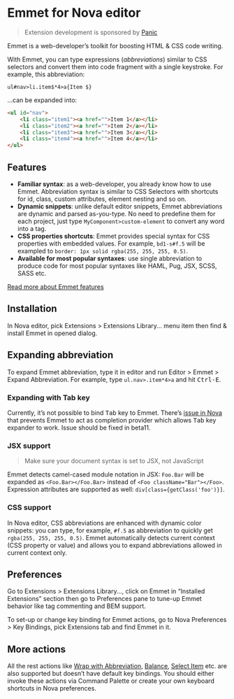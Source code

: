 # Emmet for Nova editor

> Extension development is sponsored by [Panic](https://panic.com)

Emmet is a web-developer’s toolkit for boosting HTML & CSS code writing.

With Emmet, you can type expressions (_abbreviations_) similar to CSS selectors and convert them into code fragment with a single keystroke. For example, this abbreviation:

```
ul#nav>li.item$*4>a{Item $}
```

...can be expanded into:

```html
<ul id="nav">
    <li class="item1"><a href="">Item 1</a></li>
    <li class="item2"><a href="">Item 2</a></li>
    <li class="item3"><a href="">Item 3</a></li>
    <li class="item4"><a href="">Item 4</a></li>
</ul>
```

## Features

* **Familiar syntax**: as a web-developer, you already know how to use Emmet. Abbreviation syntax is similar to CSS Selectors with shortcuts for id, class, custom attributes, element nesting and so on.
* **Dynamic snippets**: unlike default editor snippets, Emmet abbreviations are dynamic and parsed as-you-type. No need to predefine them for each project, just type `MyComponent>custom-element` to convert any word into a tag.
* **CSS properties shortcuts**: Emmet provides special syntax for CSS properties with embedded values. For example, `bd1-s#f.5` will be exampled to `border: 1px solid rgba(255, 255, 255, 0.5)`.
* **Available for most popular syntaxes**: use single abbreviation to produce code for most popular syntaxes like HAML, Pug, JSX, SCSS, SASS etc.

[Read more about Emmet features](https://docs.emmet.io)

## Installation

In Nova editor, pick Extensions > Extensions Library... menu item then find & install Emmet in opened dialog.

## Expanding abbreviation

To expand Emmet abbreviation, type it in editor and run Editor > Emmet > Expand Abbreviation. For example, type `ul.nav>.item*4>a` and hit <kbd>Ctrl-E</kbd>.

### Expanding with Tab key

Currently, it’s not possible to bind <kbd>Tab</kbd> key to Emmet. There’s [issue in Nova](https://dev.panic.com/panic/nova-issues/-/issues/708) that prevents Emmet to act as completion provider which allows <kbd>Tab</kbd> key expander to work. Issue should be fixed in beta11.

### JSX support

> Make sure your document syntax is set to JSX, not JavaScript

Emmet detects camel-cased module notation in JSX: `Foo.Bar` will be expanded as `<Foo.Bar></Foo.Bar>` instead of `<Foo className="Bar"></Foo>`. Expression attributes are supported as well: `div[class={getClass('foo')}]`.

### CSS support

In Nova editor, CSS abbreviations are enhanced with dynamic color snippets: you can type, for example, `#f.5` as abbreviation to quickly get `rgba(255, 255, 255, 0.5)`. Emmet automatically detects current context (CSS property or value) and allows you to expand abbreviations allowed in current context only.

## Preferences

Go to Extensions > Extensions Library..., click on Emmet in “Installed Extensions” section then go to Preferences pane to tune-up Emmet behavior like tag commenting and BEM support.

To set-up or change key binding for Emmet actions, go to Nova Preferences > Key Bindings, pick Extensions tab and find Emmet in it.

## More actions

All the rest actions like [Wrap with Abbreviation](https://docs.emmet.io/actions/wrap-with-abbreviation/), [Balance](https://docs.emmet.io/actions/match-pair/), [Select Item](https://docs.emmet.io/actions/select-item/) etc. are also supported but doesn’t have default key bindings. You should either invoke these actions via Command Palette or create your own keyboard shortcuts in Nova preferences.
